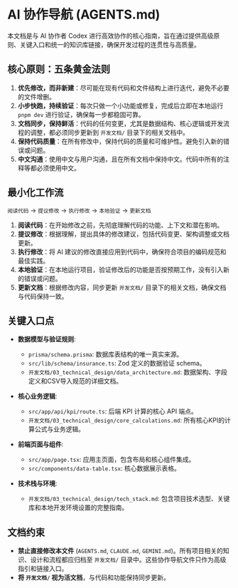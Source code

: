# AI 协作导航 (AGENTS.md)

本文档是与 AI 协作者 Codex 进行高效协作的核心指南，旨在通过提供高级原则、关键入口和统一的知识库链接，确保开发过程的连贯性与高质量。 

## 核心原则：五条黄金法则 

1.  **优先修改，而非新建**：尽可能在现有代码和文件结构上进行迭代，避免不必要的文件增删。
2.  **小步快跑，持续验证**：每次只做一个小功能或修复，完成后立即在本地运行 `pnpm dev` 进行验证，确保每一步都稳固可靠。
3.  **文档同步，保持鲜活**：代码的任何变更，尤其是数据结构、核心逻辑或开发流程的调整，都必须同步更新到 `开发文档/` 目录下的相关文档中。
4.  **保持代码质量**：在所有修改中，保持代码的质量和可维护性。避免引入新的错误或问题。
5.  **中文沟通**：使用中文与用户沟通，且在所有文档中保持中文。代码中所有的注释等都必须使用中文。



## 最小化工作流

`阅读代码` -> `提议修改` -> `执行修改` -> `本地验证` -> `更新文档`

1.  **阅读代码**：在开始修改之前，先彻底理解代码的功能、上下文和潜在影响。
2.  **提议修改**：根据理解，提出具体的修改建议，包括代码变更、架构调整或文档更新。
3.  **执行修改**：将 AI 建议的修改直接应用到代码中，确保符合项目的编码规范和最佳实践。
4.  **本地验证**：在本地运行项目，验证修改后的功能是否按预期工作，没有引入新的错误或问题。
5.  **更新文档**：根据修改内容，同步更新 `开发文档/` 目录下的相关文档，确保文档与代码保持一致。

## 关键入口点

- **数据模型与验证规则**: 
  - `prisma/schema.prisma`: 数据库表结构的唯一真实来源。
  - `src/lib/schema/insurance.ts`: Zod 定义的数据验证 schema。
  - `开发文档/03_technical_design/data_architecture.md`: 数据架构、字段定义和CSV导入规范的详细文档。

- **核心业务逻辑**:
  - `src/app/api/kpi/route.ts`: 后端 KPI 计算的核心 API 端点。
  - `开发文档/03_technical_design/core_calculations.md`: 所有核心KPI的计算公式与业务逻辑。

- **前端页面与组件**:
  - `src/app/page.tsx`: 应用主页面，包含布局和核心组件集成。
  - `src/components/data-table.tsx`: 核心数据展示表格。

- **技术栈与环境**:
  - `开发文档/03_technical_design/tech_stack.md`: 包含项目技术选型、关键库和本地开发环境设置的完整指南。

## 文档约束

- **禁止直接修改本文件** (`AGENTS.md`, `CLAUDE.md`, `GEMINI.md`)。所有项目相关的知识、设计和流程都应归档至 `开发文档/` 目录中。这些协作导航文件只作为高级指引和链接入口。
- **将 `开发文档/` 视为活文档**，与代码和功能保持同步更新。

